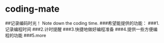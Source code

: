 # coding-mate
##记录编码时光！ Note down the coding time.
###希望能提供的功能：
###1.记录编程时间
###2.计时提醒
###3.快捷地做好编程准备
###4.提供一些方便编程的功能
###5.more
